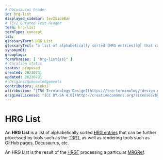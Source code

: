 ```yaml
---
# Docusaurus header
id: hrg-list
displayed_sidebar: tev2SideBar
# TEv2 Curated Text Header
term: hrg-list
termType: concept
isa: 
glossaryTerm: HRG List
glossaryText: "a list of alphabetically sorted [HRG entries](@) that can be further processed by tools such as the [TRRT](@), as well as rendering tools such as GitHub pages, Docusaurus, etc."
synonymOf: 
grouptags: 
formPhrases: [ "hrg-list{ss}" ]
# Curation status
status: proposed
created: 20230731
updated: 20230731
# Origins/Acknowledgements
contributors: RieksJ
attribution: "[TNO Terminology Design](https://tno-terminology-design.github.io/tev2-specifications/docs)"
originalLicense: "[CC BY-SA 4.0](http://creativecommons.org/licenses/by-sa/4.0/?ref=chooser-v1)"
---
```


# HRG List

An **HRG List** is a list of alphabetically sorted [HRG entries](@) that can be further processed by tools such as the [TRRT](@), as well as rendering tools such as GitHub pages, Docusaurus, etc.

An HRG List is the result of the [HRGT](@) processing a particular [MRGRef](@).